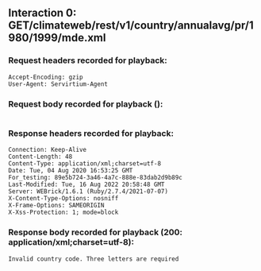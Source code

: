 ## Interaction 0: GET/climateweb/rest/v1/country/annualavg/pr/1980/1999/mde.xml

### Request headers recorded for playback:

```
Accept-Encoding: gzip
User-Agent: Servirtium-Agent

```

### Request body recorded for playback ():

```

```


### Response headers recorded for playback:

```
Connection: Keep-Alive
Content-Length: 48
Content-Type: application/xml;charset=utf-8
Date: Tue, 04 Aug 2020 16:53:25 GMT
For_testing: 89e5b724-3a46-4a7c-888e-83dab2d9b89c
Last-Modified: Tue, 16 Aug 2022 20:58:48 GMT
Server: WEBrick/1.6.1 (Ruby/2.7.4/2021-07-07)
X-Content-Type-Options: nosniff
X-Frame-Options: SAMEORIGIN
X-Xss-Protection: 1; mode=block

```

### Response body recorded for playback (200: application/xml;charset=utf-8):

```
Invalid country code. Three letters are required
```


